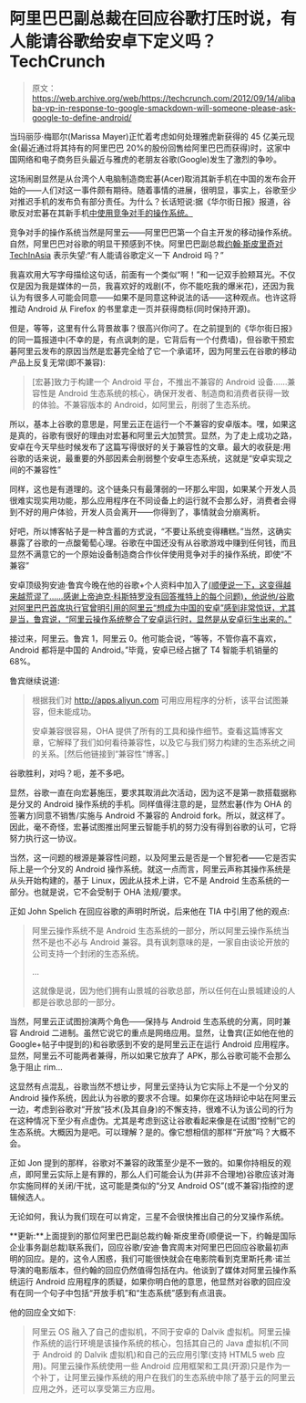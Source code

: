 # 阿里巴巴副总裁在回应谷歌打压时说，有人能请谷歌给安卓下定义吗？TechCrunch

> 原文：<https://web.archive.org/web/https://techcrunch.com/2012/09/14/alibaba-vp-in-response-to-google-smackdown-will-someone-please-ask-google-to-define-android/>

当玛丽莎·梅耶尔(Marissa Mayer)正忙着考虑如何处理雅虎新获得的 45 亿美元现金(最近通过将其持有的阿里巴巴 20%的股份回售给阿里巴巴而获得)时，这家中国网络和电子商务巨头最近与雅虎的老朋友谷歌(Google)发生了激烈的争吵。

这场闹剧显然是从台湾个人电脑制造商宏碁(Acer)取消其新手机在中国的发布会开始的——人们对这一事件颇有期待。随着事情的进展，很明显，事实上，谷歌至少对推迟手机的发布负有部分责任。为什么？长话短说:据《华尔街日报》报道，谷歌反对宏碁在其新手机[中使用竞争对手的操作系统。](https://web.archive.org/web/20230130232901/http://online.wsj.com/article/SB10000872396390444709004577652362341112898.html)

竞争对手的操作系统当然是阿里云——阿里巴巴第一个自主开发的移动操作系统。自然，阿里巴巴对谷歌的明显干预感到不快。阿里巴巴副总裁[约翰·斯皮里奇对 TechInAsia](https://web.archive.org/web/20230130232901/http://www.techinasia.com/google-statement-acer-aliyun-phone/#fn:1) 表示失望:“有人能请谷歌定义一下 Android 吗？”

我喜欢用大写字母描绘这句话，前面有一个类似“啊！”和一记双手脸颊耳光。不仅仅是因为我是媒体的一员，我喜欢好的戏剧(不，你不能吃我的爆米花)，还因为我认为有很多人可能会同意——如果不是同意这种说法的话——这种观点。也许这将推动 Android 从 Firefox 的书里拿走一页并获得商标(同时保持开源)。

但是，等等，这里有什么背景故事？很高兴你问了。在之前提到的《华尔街日报》的同一篇报道中(不幸的是，有点讽刺的是，它背后有一个付费墙)，但谷歌干预宏碁阿里云发布的原因当然是宏碁完全给了它一个承诺环，因为阿里云在谷歌的移动产品上反复无常(即不兼容):

> [宏碁]致力于构建一个 Android 平台，不推出不兼容的 Android 设备……兼容性是 Android 生态系统的核心，确保开发者、制造商和消费者获得一致的体验。不兼容版本的 Android，如阿里云，削弱了生态系统。

所以，基本上谷歌的意思是，阿里云正在运行一个不兼容的安卓版本。嘿，如果这是真的，谷歌有很好的理由对宏碁和阿里云大加赞赏。显然，为了走上成功之路，安卓在今天早些时候发布了这篇写得很好的关于兼容性的文章。最大的收获是:用谷歌的话来说，最重要的外部因素会削弱整个安卓生态系统，这就是“安卓实现之间的不兼容性”

同样，这也是有道理的。这个链条只有最薄弱的一环那么牢固，如果某个开发人员很难实现实用功能，那么应用程序在不同设备上的运行就不会那么好，消费者会得到不好的用户体验，开发人员会离开——你得到了，事情就会分崩离析。

好吧，所以博客帖子是一种含蓄的方式说，“不要让系统变得糟糕。”当然，这确实暴露了谷歌的一点酸葡萄心理。谷歌在中国还没有从谷歌游戏中赚到任何钱，而且显然不满意它的一个原始设备制造商合作伙伴使用竞争对手的操作系统，即使“不兼容”

安卓顶级狗安迪·鲁宾今晚在他的谷歌+个人资料中加入了[(顺便说一下，这变得越来越荒谬了……感谢上帝迪克·科斯特罗没有回答推特上的每个问题)，他说他/谷歌对阿里巴巴首席执行官曾明引用的阿里云“想成为中国的安卓”感到非常惊讶，尤其是当，鲁宾说，“阿里云操作系统整合了安卓运行时，显然是从安卓衍生出来的。”](https://web.archive.org/web/20230130232901/https://plus.google.com/112599748506977857728/posts/H7eC4uaJ12Q)

接过来，阿里云。鲁宾 1，阿里云 0。他可能会说，“等等，不管你喜不喜欢，Android 都将是中国的 Android。”毕竟，安卓已经占据了 T4 智能手机销量的 68%。

鲁宾继续说道:

> 根据我们对 http://apps.aliyun.com 可用应用程序的分析，该平台试图兼容，但未能成功。
> 
> 安卓兼容很容易，OHA 提供了所有的工具和操作细节。查看这篇博客文章，它解释了我们如何看待兼容性，以及它与我们努力构建的生态系统之间的关系。[然后他链接到“兼容性”博客。]

谷歌胜利，对吗？呃，差不多吧。

显然，谷歌一直在向宏碁施压，要求其取消此次活动，因为这不是第一款搭载据称是分叉的 Android 操作系统的手机。同样值得注意的是，显然宏碁(作为 OHA 的签署方)同意不销售/实施与 Android 不兼容的 Android fork。所以，就这样了。因此，毫不奇怪，宏碁试图推出阿里云智能手机的努力没有得到谷歌的认可，它将努力执行这一协议。

当然，这一问题的根源是兼容性问题，以及阿里云是否是一个冒犯者——它是否实际上是一个分叉的 Android 操作系统。就这一点而言，阿里云声称其操作系统是从头开始构建的，基于 Linux，因此从技术上讲，它不是 Android 生态系统的一部分。也就是说，它不会受制于 OHA 法规/要求。

正如 John Spelich 在回应谷歌的声明时所说，后来他在 TIA 中引用了他的观点:

> 阿里云操作系统不是 Android 生态系统的一部分，所以阿里云操作系统当然不是也不必与 Android 兼容。具有讽刺意味的是，一家自由谈论开放的公司支持一个封闭的生态系统。
> 
> …
> 
> 这就像是说，因为他们拥有山景城的谷歌总部，所以任何在山景城建设的人都是谷歌总部的一部分。

当然，阿里云正试图扮演两个角色——保持与 Android 生态系统的分离，同时兼容 Android 二进制。虽然它说它的重点是网络应用。显然，让鲁宾(正如他在他的 Google+帖子中提到的)和谷歌感到不安的是阿里云正在运行 Android 应用程序。显然，阿里云不可能两者兼得，所以如果它放弃了 APK，那么谷歌可能不会那么急于阻止 rim…

这显然有点混乱，谷歌当然不想让步，阿里云坚持认为它实际上不是一个分叉的 Android 操作系统，因此认为谷歌的要求不合理。如果你在这场辩论中站在阿里云一边，考虑到谷歌对“开放”技术(及其自身)的不懈支持，很难不认为该公司的行为在这种情况下至少有点虚伪。尤其是考虑到这让谷歌看起来像是在试图“控制”它的生态系统。大概因为是吧。可以理解？是的。像它想相信的那样“开放”吗？大概不会。

正如 Jon 提到的那样，谷歌对不兼容的政策至少是不一致的。如果你持相反的观点，即阿里云实际上是有罪的，那么人们可能会认为(并非不合理地)谷歌应该对海尔实施同样的关闭/干扰，这可能是类似的“分叉 Android OS”(或不兼容)指控的逻辑候选人。

无论如何，我认为我们现在可以肯定，三星不会很快推出自己的分叉操作系统。

**更新:**上面提到的那位阿里巴巴副总裁约翰·斯皮里奇(顺便说一下，约翰是国际企业事务副总裁)联系我们，回应谷歌/安迪·鲁宾周末对阿里巴巴回应谷歌最初声明的回应。是的，这令人困惑，我们可能很快就会在电影院看到克里斯托弗·诺兰导演的电影版本，但约翰的回应仍然值得包括在内。他谈到了媒体对阿里云操作系统运行 Android 应用程序的质疑，如果你明白他的意思，他显然对谷歌的回应没有在同一个句子中包括“开放手机”和“生态系统”感到有点沮丧。

他的回应全文如下:

> 阿里云 OS 融入了自己的虚拟机，不同于安卓的 Dalvik 虚拟机。阿里云操作系统的运行环境是该操作系统的核心，包括其自己的 Java 虚拟机(不同于 Android 的 Dalvik 虚拟机)和自己的云应用引擎(支持 HTML5 web 应用)。阿里云操作系统使用一些 Android 应用框架和工具(开源)只是作为一个补丁，让阿里云操作系统的用户在我们的生态系统中除了基于云的阿里云应用之外，还可以享受第三方应用。